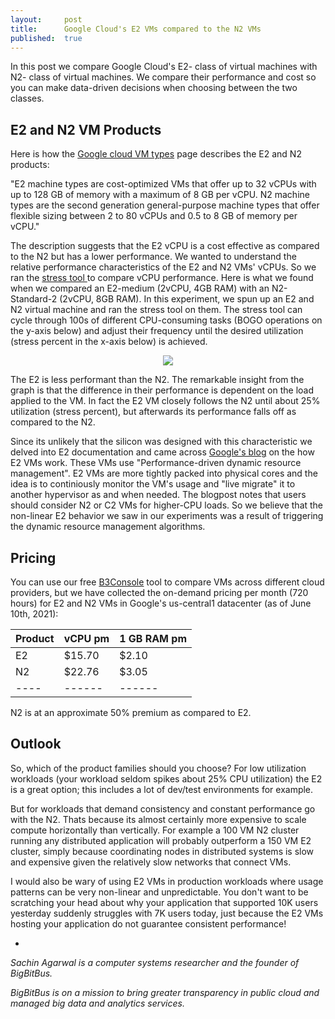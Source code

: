```yaml
---
layout:     post
title:      Google Cloud's E2 VMs compared to the N2 VMs
published:  true
---
```


In this post we compare Google Cloud's E2- class of virtual machines with N2- class of virtual machines. We compare their performance and cost so you can make data-driven decisions when choosing between the two classes.

## E2 and N2 VM Products

Here is how the [Google cloud VM types](https://cloud.google.com/compute/docs/machine-types) page describes the E2 and N2 products:

"E2 machine types are cost-optimized VMs that offer up to 32 vCPUs with up to 128 GB of memory with a maximum of 8 GB per vCPU. N2 machine types are the second generation general-purpose machine types that offer flexible sizing between 2 to 80 vCPUs and 0.5 to 8 GB of memory per vCPU."


The description suggests that the E2 vCPU is a cost effective as compared to the N2 but has a lower performance. We wanted to understand the relative performance characteristics of the E2 and N2 VMs' vCPUs. So we ran the [stress tool  ](https://wiki.ubuntu.com/Kernel/Reference/stress-ng) to compare vCPU performance. Here is what we found when we compared an E2-medium (2vCPU, 4GB RAM) with an N2-Standard-2 (2vCPU, 8GB RAM). In this experiment, we spun up an E2 and N2 virtual machine and ran the stress tool on them. The stress tool can cycle through 100s of different CPU-consuming tasks (BOGO operations on the y-axis below) and adjust their frequency until the desired utilization (stress percent in the x-axis below) is achieved.

<p align="center">
<img src="https://docs.google.com/spreadsheets/d/e/2PACX-1vS0riPn6tgRNsBP1ONVr-ALqMRgMudq4eN61hUIqBGbO92DdcPmEH5QKlm-4JDks5Ly6tvqM0j0WD5C/pubchart?oid=1451668472&format=image"/>
</p>

The E2 is less performant than the N2. The remarkable insight from the graph is that the difference in their performance is dependent on the load applied to the VM. In fact the E2 VM closely follows the N2 until about 25% utilization (stress percent), but afterwards its performance falls off as compared to the N2. 

Since its unlikely that the silicon was designed with this characteristic we delved into E2 documentation and came across [Google's blog](https://cloud.google.com/blog/products/compute/understanding-dynamic-resource-management-in-e2-vms) on the how E2 VMs work. These VMs use "Performance-driven dynamic resource management". E2 VMs are more tightly packed into physical cores and the idea is to continiously monitor the VM's usage and "live migrate" it to another hypervisor as and when needed. The blogpost notes that users should consider N2 or C2 VMs for higher-CPU loads. So we believe that the non-linear E2 behavior we saw in our experiments was a result of triggering the dynamic resource management algorithms.

## Pricing

You can use our free [B3Console](https://b3console.bigbitbus.com/login) tool to compare VMs across different cloud providers, but we have collected the on-demand pricing per month (720 hours) for E2 and N2 VMs in Google's us-central1 datacenter (as of June 10th, 2021):

| Product | vCPU pm| 1 GB RAM pm |
| -------- | ------------- | ----- |
| E2 | $15.70 | $2.10 |
| N2 |  $22.76 | $3.05 | 
| ---- | ------ | ------ |


N2 is at an approximate 50% premium as compared to E2.

## Outlook

So, which of the product families should you choose? For low utilization workloads (your workload seldom spikes about 25% CPU utilization) the E2 is a great option; this includes a lot of dev/test environments for example.

But for workloads that demand consistency and constant performance go with the N2. Thats because its almost certainly more expensive to scale compute horizontally than vertically. For example a 100 VM N2 cluster running any distributed application will probably outperform a 150 VM E2 cluster, simply because coordinating nodes in distributed systems is slow and expensive given the relatively slow networks that connect VMs. 

I would also be wary of using E2 VMs in production workloads where usage patterns can be very non-linear and unpredictable. You don't want to be scratching your head about why your application that supported 10K users yesterday suddenly struggles with 7K users today, just because the E2 VMs hosting your application do not guarantee consistent performance!

*

_Sachin Agarwal is a computer systems researcher and the founder of BigBitBus._

_BigBitBus is on a mission to bring greater transparency in public cloud and managed big data and analytics services._






